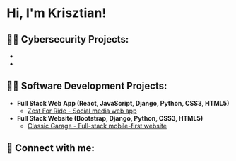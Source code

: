 <h1>Hi, I'm Krisztian!

<h2>👨‍💻 Cybersecurity Projects:</h2>

- 
-

<h2>👨‍💻 Software Development Projects:</h2>

- <b>Full Stack Web App (React, JavaScript, Django, Python, CSS3, HTML5)</b>
  - [Zest For Ride - Social media web app](https://github.com/kbogar/zestforride)
- <b>Full Stack Website (Bootstrap, Django, Python, CSS3, HTML5)</b>
  - [Classic Garage - Full-stack mobile-first website](https://github.com/kbogar/classic-garage)


<h2> 🤳 Connect with me:</h2>






<!--
**kbogar/kbogar** is a ✨ _special_ ✨ repository because its `README.md` (this file) appears on your GitHub profile.

Here are some ideas to get you started:

- 🔭 I’m currently working on ...
- 🌱 I’m currently learning ...
- 👯 I’m looking to collaborate on ...
- 🤔 I’m looking for help with ...
- 💬 Ask me about ...
- 📫 How to reach me: ...
- 😄 Pronouns: ...
- ⚡ Fun fact: ...
-->
